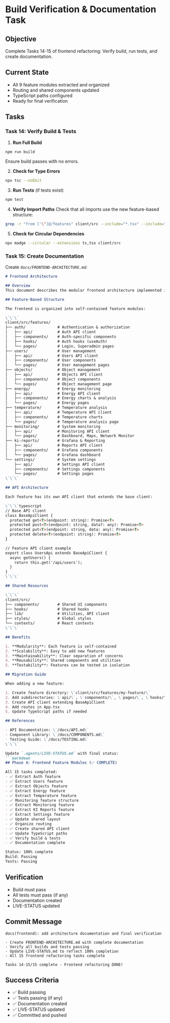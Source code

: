 # Build Verification & Documentation Task

## Objective
Complete Tasks 14-15 of frontend refactoring: Verify build, run tests, and create documentation.

## Current State
- All 9 feature modules extracted and organized
- Routing and shared components updated
- TypeScript paths configured
- Ready for final verification

## Tasks

### Task 14: Verify Build & Tests

1. **Run Full Build**
```bash
npm run build
```
Ensure build passes with no errors.

2. **Check for Type Errors**
```bash
npx tsc --noEmit
```

3. **Run Tests** (if tests exist)
```bash
npm test
```

4. **Verify Import Paths**
Check that all imports use the new feature-based structure:
```bash
grep -r "from ['\"]@/features" client/src --include="*.tsx" --include="*.ts" | wc -l
```

5. **Check for Circular Dependencies**
```bash
npx madge --circular --extensions ts,tsx client/src
```

### Task 15: Create Documentation

Create `docs/FRONTEND-ARCHITECTURE.md`:

```markdown
# Frontend Architecture

## Overview
This document describes the modular frontend architecture implemented in this application.

## Feature-Based Structure

The frontend is organized into self-contained feature modules:

\`\`\`
client/src/features/
├── auth/              # Authentication & authorization
│   ├── api/           # Auth API client
│   ├── components/    # Auth-specific components
│   ├── hooks/         # Auth hooks (useAuth)
│   └── pages/         # Login, Superadmin pages
├── users/             # User management
│   ├── api/           # Users API client
│   ├── components/    # User components
│   └── pages/         # User management pages
├── objects/           # Object management
│   ├── api/           # Objects API client
│   ├── components/    # Object components
│   └── pages/         # Object management page
├── energy/            # Energy monitoring
│   ├── api/           # Energy API client
│   ├── components/    # Energy charts & analysis
│   └── pages/         # Energy pages
├── temperature/       # Temperature analysis
│   ├── api/           # Temperature API client
│   ├── components/    # Temperature charts
│   └── pages/         # Temperature analysis page
├── monitoring/        # System monitoring
│   ├── api/           # Monitoring API client
│   └── pages/         # Dashboard, Maps, Network Monitor
├── ki-reports/        # Grafana & Reporting
│   ├── api/           # Reports API client
│   ├── components/    # Grafana components
│   └── pages/         # Grafana dashboard
└── settings/          # System settings
    ├── api/           # Settings API client
    ├── components/    # Settings components
    └── pages/         # Settings pages
\`\`\`

## API Architecture

Each feature has its own API client that extends the base client:

\`\`\`typescript
// Base API client
class BaseApiClient {
  protected get<T>(endpoint: string): Promise<T>
  protected post<T>(endpoint: string, data?: any): Promise<T>
  protected put<T>(endpoint: string, data: any): Promise<T>
  protected delete<T>(endpoint: string): Promise<T>
}

// Feature API client example
export class UsersApi extends BaseApiClient {
  async getUsers() {
    return this.get('/api/users');
  }
}
\`\`\`

## Shared Resources

\`\`\`
client/src/
├── components/        # Shared UI components
├── hooks/             # Shared hooks
├── lib/               # Utilities, API client
├── styles/            # Global styles
└── contexts/          # React contexts
\`\`\`

## Benefits

1. **Modularity**: Each feature is self-contained
2. **Scalability**: Easy to add new features
3. **Maintainability**: Clear separation of concerns
4. **Reusability**: Shared components and utilities
5. **Testability**: Features can be tested in isolation

## Migration Guide

When adding a new feature:

1. Create feature directory: \`client/src/features/my-feature/\`
2. Add subdirectories: \`api/\`, \`components/\`, \`pages/\`, \`hooks/\`
3. Create API client extending BaseApiClient
4. Add routes in App.tsx
5. Update TypeScript paths if needed

## References

- API Documentation: \`/docs/API.md\`
- Component Library: \`/docs/COMPONENTS.md\`
- Testing Guide: \`/docs/TESTING.md\`
\`\`\`

Update `.agents/LIVE-STATUS.md` with final status:
```markdown
## Phase 4: Frontend Feature Modules (✅ COMPLETE)

All 15 tasks completed:
- ✅ Extract Auth feature
- ✅ Extract Users feature
- ✅ Extract Objects feature
- ✅ Extract Energy feature
- ✅ Extract Temperature feature
- ✅ Monitoring feature structure
- ✅ Extract Monitoring feature
- ✅ Extract KI Reports feature
- ✅ Extract Settings feature
- ✅ Update shared layout
- ✅ Organize routing
- ✅ Create shared API client
- ✅ Update TypeScript paths
- ✅ Verify build & tests
- ✅ Documentation complete

Status: 100% complete
Build: Passing
Tests: Passing
```

## Verification
- Build must pass
- All tests must pass (if any)
- Documentation created
- LIVE-STATUS updated

## Commit Message
```
docs(frontend): add architecture documentation and final verification

- Create FRONTEND-ARCHITECTURE.md with complete documentation
- Verify all builds and tests passing
- Update LIVE-STATUS.md to reflect 100% completion
- All 15 frontend refactoring tasks complete

Tasks 14-15/15 complete - Frontend refactoring DONE!
```

## Success Criteria
- ✅ Build passing
- ✅ Tests passing (if any)
- ✅ Documentation created
- ✅ LIVE-STATUS updated
- ✅ Committed and pushed
